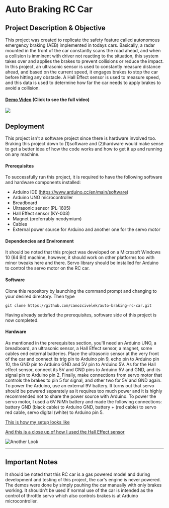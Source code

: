 # Auto Braking RC Car

## Project Description & Objective

This project was created to replicate the safety feature called autonomous emergency braking (AEB) implemented in todays cars.
Basically, a radar mounted in the front of the car constantly scans the road ahead, and when a collision is imminent with driver 
not reacting to the situation, this system takes over and applies the brakes to prevent collisions or reduce the impact. In this project, 
an ultrasonic sensor is used to constantly measure distance ahead, and based on the current speed, it engages brakes to stop the car before
hitting any obstacle. A Hall Effect sensor is used to measure speed, and this data is used to determine how far the car needs to apply brakes to avoid a collision.

#### [**Demo Video**](https://youtu.be/oikVViVeHMs) (Click to see the full video)

![](https://imgur.com/hMaiTxC.gif)

## Deployment
This project isn't a software project since there is hardware involved too. Braking this project down to (1)software and (2)hardware would make sense to get a better idea of how the code works and how to get it up and running on any machine.

#### Prerequisites
To successfully run this project, it is required to have the following software and hardware components installed:
* Arduino IDE (https://www.arduino.cc/en/main/software)
* Arduino UNO microcontroller
* Breadboard
* Ultrasonic sensor (PL-1605)
* Hall Effect sensor (KY-003)
* Magnet (preferrably neodymium)
* Cables
* External power source for Arduino and another one for the servo motor

#### Dependencies and Environment
It should be noted that this project was developed on a Microsoft Windows 10 (64 Bit) machine, however, it should work on other platforms too with minor tweaks here and there. Servo library should be installed for Arduino to control the servo motor on the RC car.

#### Software
Clone this repository by launching the command prompt and changing to your desired directory. Then type 
```
git clone https://github.com/canozcivelek/auto-braking-rc-car.git
```
Having already satisfied the prerequisites, software side of this project is now completed.

#### Hardware
As mentioned in the prerequisites section, you'll need an Arduino UNO, a breadboard, an ultrasonic sensor, a Hall Effect sensor, a magnet, some cables end external batteries. Place the ultrasonic sensor at the very front of the car and connect its trig pin to Arduino pin 9, echo pin to Arduino pin 10, the GND pin to Arduino GND and 5V pin to Arduino 5V. As for the Hall effect sensor, connect its 5V and GND pins to Arduino 5V and GND, and its signal pin to Arduino pin 2. Finally, make connections from servo motor that controls the brakes to pin 5 for signal, and other two for 5V and GND again. To power the Arduino, use an external 9V battery. It turns out that servo should be powered separately as it requires too much power and it is highly recommended not to share the power source with Arduino. To power the servo motor, I used a 6V NiMh battery and made the following connections: battery GND (black cable) to Arduino GND, battery + (red cable) to servo red cable, servo digital (white) to Arduino pin 5.

[This is how my setup looks like](Pictures/setup.jpg)

[And this is a close up of how I used the Hall Effect sensor](Pictures/wheel.jpg)

![Another Look](Pictures/slomoDemo.gif)

---
## Important Notes
It should be noted that this RC car is a gas powered model and during development and testing of this project, the car's engine is never powered. The demos were done by simply psuhing the car manually with only brakes working. It shouldn't be used if normal use of the car is intended as the control of throttle servo which also controls brakes is at Arduino microcontroller.



      





















